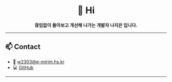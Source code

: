 <div align="center">

# 👋 Hi
**끊임없이 돌아보고 개선해 나가는 개발자 나지은 입니다.**

</div>

---

## 📫 Contact

- 📧 w2303@e-mirim.hs.kr  
- 💻 [GitHub](https://github.com/jieun0240)

---
